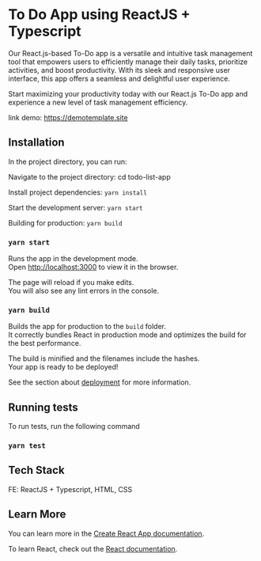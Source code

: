 # To Do App using ReactJS + Typescript

Our React.js-based To-Do app is a versatile and intuitive task management tool that empowers users to efficiently manage their daily tasks, prioritize activities, and boost productivity. With its sleek and responsive user interface, this app offers a seamless and delightful user experience.

Start maximizing your productivity today with our React.js To-Do app and experience a new level of task management efficiency.

link demo: https://demotemplate.site

## Installation

In the project directory, you can run:

Navigate to the project directory: cd todo-list-app

Install project dependencies: `yarn install`

Start the development server: `yarn start`

Building for production: `yarn build`

### `yarn start`

Runs the app in the development mode.\
Open [http://localhost:3000](http://localhost:3000) to view it in the browser.

The page will reload if you make edits.\
You will also see any lint errors in the console.

### `yarn build`

Builds the app for production to the `build` folder.\
It correctly bundles React in production mode and optimizes the build for the best performance.

The build is minified and the filenames include the hashes.\
Your app is ready to be deployed!

See the section about [deployment](https://facebook.github.io/create-react-app/docs/deployment) for more information.

## Running tests

To run tests, run the following command

### `yarn test`

## Tech Stack

FE: ReactJS + Typescript, HTML, CSS

## Learn More

You can learn more in the [Create React App documentation](https://facebook.github.io/create-react-app/docs/getting-started).

To learn React, check out the [React documentation](https://reactjs.org/).
